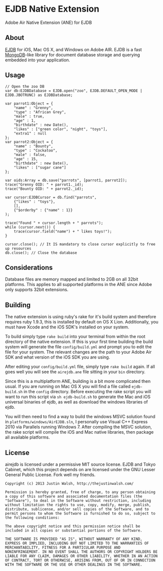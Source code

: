 # EJDB Native Extension
Adobe Air Native Extension (ANE) for EJDB

## About
[EJDB](https://github.com/Softmotions/ejdb) for iOS, Mac OS X, and Windows on Adobe AIR. EJDB is a fast [MongoDB](http://www.mongodb.org/)-like library for document database storage and querying embedded into your application.

## Usage
```as3
// Open the zoo DB
var db:EJDBDatabase = EJDB.open("zoo", EJDB.DEFAULT_OPEN_MODE | EJDB.JBOTRUNC) as EJDBDatabase;

var parrot1:Object = {
	"name" : "Grenny",
	"type" : "African Grey",
	"male" : true,
	"age" : 1,
	"birthdate" : new Date(),
	"likes" : ["green color", "night", "toys"],
	"extra1" : null
};
var parrot2:Object = {
	"name" : "Bounty",
	"type" : "Cockatoo",
	"male" : false,
	"age" : 15,
	"birthdate" : new Date(),
	"likes" : ["sugar cane"]
};

var oids:Array = db.save("parrots", [parrot1, parrot2]);
trace("Grenny OID: " + parrot1._id);
trace("Bounty OID: " + parrot2._id);

var cursor:EJDBCursor = db.find("parrots",
	{"likes" : "toys"},
	[],
	{"$orderby" : {"name" : 1}}
);

trace("Found " + cursor.length + " parrots");
while (cursor.next()) {
	trace(cursor.field("name") + " likes toys!");
}

cursor.close(); // It IS mandatory to close cursor explicitly to free up resources
db.close(); // Close the database
```

## Considerations
Database files are memory mapped and limited to 2GB on all 32bit platforms. This applies to all supported platforms in the ANE since Adobe only supports 32bit extensions.

## Building
The native extension is using ruby's rake for it's build system and therefore requires ruby 1.9.3, this is installed by default on OS X Lion.  Additionally, you must have Xcode and the iOS SDK's installed on your system.

To build simply type `rake build` into your terminal from within the root directory of the native extension.  If this is your first time building the build system will generate the file `config/build.yml` and prompt you to edit the file for your system.  The relevant changes are the path to your Adobe Air SDK and what version of the iOS SDK you are using.

After editing your `config/build.yml` file, simply type `rake build` again.  If all goes well you will see the `airejdb.ane` file sitting in your `bin` directory.

Since this is a multiplatform ANE, building is a bit more complicated then usual. If you are running on Mac OS X you will find a file called `ejdb-build.sh` in the `config` directory. Before executing the rake script you will want to run this script via `sh ejdb-build.sh` to generate the Mac and iOS universal binaries of ejdb, as well as download the windows libraries of ejdb.

You will then need to find a way to build the windows MSVC solution found in `platforms/windows/AirEJDB.sln`, I personally use Visual C++ Express 2010 via Parallels running Windows 7. After compiling the MSVC solution, the rake script will compile the iOS and Mac native libraries, then package all available platforms.

## License
airejdb is licensed under a permissive MIT source license. EJDB and Tokyo Cabinet, which this project depends on are licensed under the GNU Lesser General Public License. Fork well my friends.

	Copyright (c) 2013 Justin Walsh, http://thejustinwalsh.com/

	Permission is hereby granted, free of charge, to any person obtaining
	a copy of this software and associated documentation files (the
	"Software"), to deal in the Software without restriction, including
	without limitation the rights to use, copy, modify, merge, publish,
	distribute, sublicense, and/or sell copies of the Software, and to
	permit persons to whom the Software is furnished to do so, subject to
	the following conditions:

	The above copyright notice and this permission notice shall be
	included in all copies or substantial portions of the Software.

	THE SOFTWARE IS PROVIDED "AS IS", WITHOUT WARRANTY OF ANY KIND,
	EXPRESS OR IMPLIED, INCLUDING BUT NOT LIMITED TO THE WARRANTIES OF
	MERCHANTABILITY, FITNESS FOR A PARTICULAR PURPOSE AND
	NONINFRINGEMENT. IN NO EVENT SHALL THE AUTHORS OR COPYRIGHT HOLDERS BE
	LIABLE FOR ANY CLAIM, DAMAGES OR OTHER LIABILITY, WHETHER IN AN ACTION
	OF CONTRACT, TORT OR OTHERWISE, ARISING FROM, OUT OF OR IN CONNECTION
	WITH THE SOFTWARE OR THE USE OR OTHER DEALINGS IN THE SOFTWARE.

